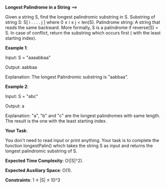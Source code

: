 **Longest Palindrome in a String** ==>

Given a string S, find the longest palindromic substring in S. Substring of string S: S[ i . . . . j ] where 0 ≤ i ≤ j < len(S). Palindrome string: A string that reads the same backward. More formally, S is a palindrome if reverse(S) = S. In case of conflict, return the substring which occurs first ( with the least starting index).

**Example 1**:

Input: S = "aaaabbaa"

Output: aabbaa

Explanation: The longest Palindromic substring is "aabbaa".

**Example 2**:

Input: S = "abc"

Output: a

Explanation: "a", "b" and "c" are the longest palindromes with same length. The result is the one with the least
starting index.

**Your Task**:

You don't need to read input or print anything. Your task is to complete the function longestPalin() which takes the string S as input and returns the longest palindromic substring of S.

**Expected Time Complexity**: O(|S|^2).

**Expected Auxiliary Space**: O(1).

**Constraints**:
1 ≤ |S| ≤ 10^3